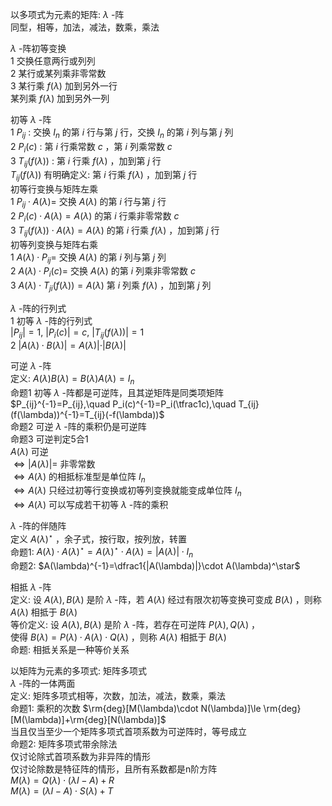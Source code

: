 以多项式为元素的矩阵:  $\lambda$ -阵  
同型，相等，加法，减法，数乘，乘法  
  
 $\lambda$ -阵初等变换  
1 交换任意两行或列列  
2 某行或某列乘非零常数  
3 某行乘 $f(\lambda)$ 加到另外一行  
某列乘 $f(\lambda)$ 加到另外一列  
  
初等 $\lambda$ -阵  
1  $P_{ij}$ : 交换 $I_n$ 的第 $i$ 行与第 $j$ 行，交换 $I_n$ 的第 $i$ 列与第 $j$ 列  
2  $P_i(c)$ : 第 $i$ 行乘常数 $c$ ，第 $i$ 列乘常数 $c$  
3  $T_{ij}(f(\lambda))$ : 第 $i$ 行乘 $f(\lambda)$ ，加到第 $j$ 行  
 $T_{ij}(f(\lambda))$ 有明确定义: 第 $i$ 行乘 $f(\lambda)$ ，加到第 $j$ 行  
初等行变换与矩阵左乘  
 $1\ P_{ij}\cdot A(\lambda)=$ 交换 $A(\lambda)$ 的第 $i$ 行与第 $j$ 行  
 $2\ P_i(c)\cdot A(\lambda)=A(\lambda)$ 的第 $i$ 行乘非零常数 $c$  
 $3\ T_{ij}(f(\lambda))\cdot A(\lambda)=A(\lambda)$ 的第 $i$ 行乘 $f(\lambda)$ ，加到第 $j$ 行  
初等列变换与矩阵右乘  
 $1\ A(\lambda)\cdot P_{ij}=$ 交换 $A(\lambda)$ 的第 $i$ 列与第 $j$ 列  
 $2\ A(\lambda)\cdot P_i(c)=$ 交换 $A(\lambda)$ 的第 $i$ 列乘非零常数 $c$  
 $3\ A(\lambda)\cdot T_{ji}(f(\lambda))=A(\lambda)$ 第 $i$ 列乘 $f(\lambda)$ ，加到第 $j$ 列  
  
 $\lambda$ -阵的行列式  
1 初等 $\lambda$ -阵的行列式  
 $|P_{ij}|=1,\ |P_i(c)|=c,\ |T_{ij}(f(\lambda))|=1$  
2  $|A(\lambda)\cdot B(\lambda)|=A(\lambda)|\cdot|B(\lambda)|$  
  
可逆 $\lambda$ -阵  
定义:  $A(\lambda)B(\lambda)=B(\lambda)A(\lambda)=I_n$  
命题1 初等 $\lambda$ -阵都是可逆阵，且其逆矩阵是同类项矩阵  
 $P_{ij}^{-1}=P_{ij},\quad P_i(c)^{-1}=P_i(\tfrac1c),\quad T_{ij}(f(\lambda))^{-1}=T_{ij}(-f(\lambda))$  
命题2 可逆 $\lambda$ -阵的乘积仍是可逆阵  
命题3 可逆判定5合1  
 $A(\lambda)$ 可逆  
 $\Leftrightarrow|A(\lambda)|=$ 非零常数  
 $\Leftrightarrow A(\lambda)$ 的相抵标准型是单位阵 $I_n$  
 $\Leftrightarrow A(\lambda)$ 只经过初等行变换或初等列变换就能变成单位阵 $I_n$  
 $\Leftrightarrow A(\lambda)$ 可以写成若干初等 $\lambda$ -阵的乘积  
  
 $\lambda$ -阵的伴随阵  
定义  $A(\lambda)^\star$ ，余子式，按行取，按列放，转置  
命题1:  $A(\lambda)\cdot A(\lambda)^\star=A(\lambda)^\star\cdot A(\lambda)=|A(\lambda)|\cdot I_n$  
命题2:  $A(\lambda)^{-1}=\dfrac1{|A(\lambda)|}\cdot A(\lambda)^\star$  
  
相抵 $\lambda$ -阵  
定义: 设 $A(\lambda), B(\lambda)$ 是阶 $\lambda$ -阵，若 $A(\lambda)$ 经过有限次初等变换可变成 $B(\lambda)$ ，则称 $A(\lambda)$ 相抵于 $B(\lambda)$  
等价定义: 设 $A(\lambda), B(\lambda)$ 是阶 $\lambda$ -阵，若存在可逆阵 $P(\lambda),Q(\lambda)$ ，  
使得 $B(\lambda)=P(\lambda)\cdot A(\lambda)\cdot Q(\lambda)$ ，则称 $A(\lambda)$ 相抵于 $B(\lambda)$  
命题: 相抵关系是一种等价关系  
  
  
以矩阵为元素的多项式: 矩阵多项式  
 $\lambda$ -阵的一体两面  
定义: 矩阵多项式相等，次数，加法，减法，数乘，乘法  
命题1: 乘积的次数 $\rm{deg}[M(\lambda)\cdot N(\lambda)]\le \rm{deg}[M(\lambda)]+\rm{deg}[N(\lambda)]$  
当且仅当至少一个矩阵多项式首项系数为可逆阵时，等号成立  
命题2: 矩阵多项式带余除法  
仅讨论除式首项系数为非异阵的情形  
仅讨论除数是特征阵的情形，且所有系数都是n阶方阵  
 $M(\lambda)=Q(\lambda)\cdot(\lambda I-A)+R$  
 $M(\lambda)=(\lambda I-A)\cdot S(\lambda)+T$  
